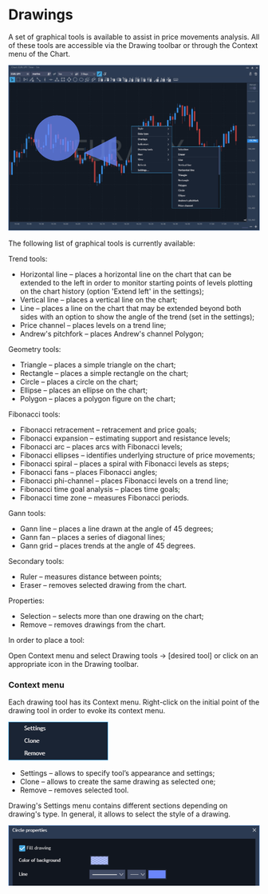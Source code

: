 # Drawings

A set of graphical tools is available to assist in price movements analysis. All of these tools are accessible via the Drawing toolbar or through the Context menu of the Chart.

![](../../../.gitbook/assets/2%20%2842%29.png)

The following list of graphical tools is currently available:

Trend tools:

* Horizontal line – places a horizontal line on the chart that can be extended to the left in order to monitor starting points of levels plotting on the chart history \(option 'Extend left' in the settings\);
* Vertical line – places a vertical line on the chart;
* Line – places a line on the chart that may be extended beyond both sides with an option to show the angle of the trend \(set in the settings\);
* Price channel – places levels on a trend line;
* Andrew's pitchfork – places Andrew's channel Polygon;

Geometry tools:

* Triangle – places a simple triangle on the chart;
* Rectangle – places a simple rectangle on the chart;
* Circle – places a circle on the chart;
* Ellipse – places an ellipse on the chart;
* Polygon – places a polygon figure on the chart;

Fibonacci tools:

* Fibonacci retracement – retracement and price goals;
* Fibonacci expansion – estimating support and resistance levels;
* Fibonacci arc – places arcs with Fibonacci levels;
* Fibonacci ellipses – identifies underlying structure of price movements;
* Fibonacci spiral – places a spiral with Fibonacci levels as steps;
* Fibonacci fans – places Fibonacci angles;
* Fibonacci phi-channel – places Fibonacci levels on a trend line;
* Fibonacci time goal analysis – places time goals;
* Fibonacci time zone – measures Fibonacci periods.

Gann tools:

* Gann line – places a line drawn at the angle of 45 degrees;
* Gann fan – places a series of diagonal lines;
* Gann grid – places trends at the angle of 45 degrees.

Secondary tools:

* Ruler – measures distance between points;
* Eraser – removes selected drawing from the chart.

Properties:

* Selection – selects more than one drawing on the chart;
* Remove – removes drawings from the chart.


In order to place a tool:

Open Context menu and select Drawing tools -&gt; \[desired tool\] or click on an appropriate icon in the Drawing toolbar.

### **Context menu** 

Each drawing tool has its Context menu. Right-click on the initial point of the drawing tool in order to evoke its context menu.

![](../../../.gitbook/assets/2%20%2855%29.png)

* Settings – allows to specify tool’s appearance and settings;
* Clone – allows to create the same drawing as selected one;
* Remove – removes selected tool.


Drawing's Settings menu contains different sections depending on drawing's type. In general, it allows to select the style of a drawing.

![](../../../.gitbook/assets/3-copy.png)

